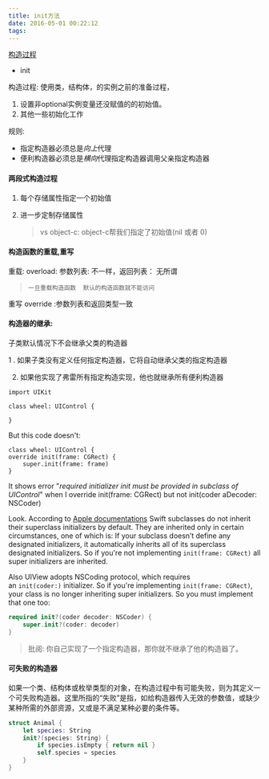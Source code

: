 ```yaml
---
title: init方法
date: 2016-05-01 00:22:12
tags:
---
```


[构造过程](http://wiki.jikexueyuan.com/project/swift/chapter2/14_Initialization.html)

- init 

构造过程: 使用类，结构体，的实例之前的准备过程，

1. 设置非optional实例变量还没赋值的的初始值。
2. 其他一些初始化工作



规则: 

- 指定构造器必须总是*向上*代理
- 便利构造器必须总是*横向*代理指定构造器调用父亲指定构造器



#### 两段式构造过程

1. 每个存储属性指定一个初始值

2. 进一步定制存储属性

   > vs object-c: object-c帮我们指定了初始值(nil 或者 0)



#### 构造函数的重载,重写

重载: overload: 参数列表: 不一样，返回列表： 无所谓

> ```
> 一旦重载构造函数  默认的构造函数就不能访问
> ```

重写 override :参数列表和返回类型一致



#### 构造器的继承: 

子类默认情况下不会继承父类的构造器

 1 . 如果子类没有定义任何指定构造器，它将自动继承父类的指定构造器

2.  如果他实现了弗雷所有指定构造实现，他也就继承所有便利构造器





```
import UIKit

class wheel: UIControl {

}
```

But this code doesn't:

```
class wheel: UIControl {
override init(frame: CGRect) {
    super.init(frame: frame)
}
```

It shows error "*required initializer init must be provided in subclass of UIControl*" when I override init(frame: CGRect) but not init(coder aDecoder: NSCoder)

Look. According to [Apple documentations](https://developer.apple.com/library/ios/documentation/Swift/Conceptual/Swift_Programming_Language/Initialization.html) Swift subclasses do not inherit their superclass initializers by default. They are inherited only in certain circumstances, one of which is: If your subclass doesn’t define any designated initializers, it automatically inherits all of its superclass designated initializers. So if you're not implementing `init(frame: CGRect)` all super initializers are inherited.

Also UIView adopts NSCoding protocol, which requires an `init(coder:)` initializer. So if you're implementing `init(frame: CGRect)`, your class is no longer inheriting super initializers. So you must implement that one too:

```swift
required init?(coder decoder: NSCoder) {
    super.init?(coder: decoder)
}
```

> 批阅: 你自己实现了一个指定构造器，那你就不继承了他的构造器了。

#### 可失败的构造器

如果一个类、结构体或枚举类型的对象，在构造过程中有可能失败，则为其定义一个可失败构造器。这里所指的“失败”是指，如给构造器传入无效的参数值，或缺少某种所需的外部资源，又或是不满足某种必要的条件等。

```swift
struct Animal {
    let species: String
    init?(species: String) {
        if species.isEmpty { return nil }
        self.species = species
    }
}
```

